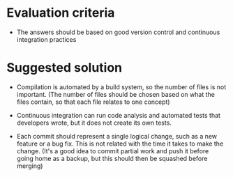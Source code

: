 # Evaluation criteria

- The answers should be based on good version control and continuous integration practices


# Suggested solution

- Compilation is automated by a build system, so the number of files is not important.
  (The number of files should be chosen based on what the files contain, so that each file relates to one concept)

- Continuous integration can run code analysis and automated tests that developers wrote, but it does not create its own tests.

- Each commit should represent a single logical change, such as a new feature or a bug fix. This is not related with the time it takes to make the change.
  (It's a good idea to commit partial work and push it before going home as a backup, but this should then be squashed before merging)
